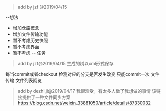 > add by jzf @2019/04/15

--想法
* 增加仓库概念
* 增加文件传输功能
* 暂不考虑历史快照
* 暂不考虑界面
* 暂不考虑
-- 任务

>add by jzf@2019/04/15
生成的树以xml形式保存

每当commit或者checkout 检测对应的分支是否发生改变
只能commit一次
文件传输
文件列表阅览

>add by dezhi.ji@2019/04/17
我很难受，有太多人做了我想做的事情
>该链接提供了一种文件同步方案 https://blog.csdn.net/weixin_33881050/article/details/87330032